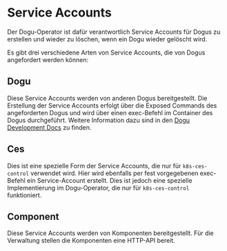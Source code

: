 # Service Accounts
Der Dogu-Operator ist dafür verantwortlich Service Accounts für Dogus zu erstellen und wieder zu löschen, wenn ein Dogu wieder gelöscht wird.

Es gibt drei verschiedene Arten von Service Accounts, die von Dogus angefordert werden können:

## Dogu
Diese Service Accounts werden von anderen Dogus bereitgestellt.
Die Erstellung der Service Accounts erfolgt über die Exposed Commands des angeforderten Dogus und wird über einen exec-Befehl im Container des Dogus durchgeführt.
Weitere Information dazu sind in den [Dogu Development Docs](https://github.com/cloudogu/dogu-development-docs/blob/4f64940187e11d5970173548cc3a5b52a9367faf/docs/core/compendium_de.md#type-exposedcommand) zu finden.

## Ces
Dies ist eine spezielle Form der Service Accounts, die nur für `k8s-ces-control` verwendet wird.
Hier wird ebenfalls per fest vorgegebenen exec-Befehl ein Service-Account erstellt. Dies ist jedoch eine spezielle Implementierung im Dogu-Operator, die nur für `k8s-ces-control` funktioniert.

## Component
Diese Service Accounts werden von Komponenten bereitgestellt.
Für die Verwaltung stellen die Komponenten eine HTTP-API bereit.